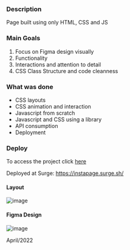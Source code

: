 ### Description

Page built using only HTML, CSS and JS


### Main Goals
1. Focus on Figma design visually
2. Functionality
3. Interactions and attention to detail
4. CSS Class Structure and code cleanness


### What was done
- CSS layouts
- CSS animation and interaction
- Javascript from scratch
- Javascript and CSS using a library
- API consumption
- Deployment

### Deploy
To access the project click [here](https://instapage.surge.sh/)

Deployed at Surge: https://instapage.surge.sh/


#### Layout
![image](https://user-images.githubusercontent.com/58530162/165882134-8e15a946-84f5-4d6a-86f9-3dad85452d50.png)



#### Figma Design
![image](https://user-images.githubusercontent.com/58530162/165882090-6d15f9d8-c5df-4f6c-aff3-89ae951997d8.png)



April/2022

